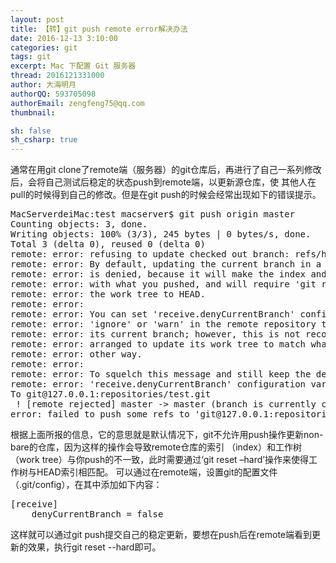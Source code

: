 ```yaml
---
layout: post
title: 【转】git push remote error解决办法  
date: 2016-12-13 3:10:00
categories: git
tags: git
excerpt: Mac 下配置 Git 服务器
thread: 2016121331000
author: 大海明月
authorQQ: 593705098
authorEmail: zengfeng75@qq.com
thumbnail: 

sh: false
sh_csharp: true
---
```



<p>通常在用git clone了remote端（服务器）的git仓库后，再进行了自己一系列修改后，会将自己测试后稳定的状态push到remote端，以更新源仓库，使 其他人在pull的时候得到自己的修改。但是在git push的时候会经常出现如下的错误提示。</p>

<pre>
MacServerdeiMac:test macserver$ git push origin master
Counting objects: 3, done.
Writing objects: 100% (3/3), 245 bytes | 0 bytes/s, done.
Total 3 (delta 0), reused 0 (delta 0)
remote: error: refusing to update checked out branch: refs/heads/master
remote: error: By default, updating the current branch in a non-bare repository
remote: error: is denied, because it will make the index and work tree inconsistent
remote: error: with what you pushed, and will require 'git reset --hard' to match
remote: error: the work tree to HEAD.
remote: error: 
remote: error: You can set 'receive.denyCurrentBranch' configuration variable to
remote: error: 'ignore' or 'warn' in the remote repository to allow pushing into
remote: error: its current branch; however, this is not recommended unless you
remote: error: arranged to update its work tree to match what you pushed in some
remote: error: other way.
remote: error: 
remote: error: To squelch this message and still keep the default behaviour, set
remote: error: 'receive.denyCurrentBranch' configuration variable to 'refuse'.
To git@127.0.0.1:repositories/test.git
 ! [remote rejected] master -> master (branch is currently checked out)
error: failed to push some refs to 'git@127.0.0.1:repositories/test.git'
</pre>

<p></p>
<p>根据上面所报的信息，它的意思就是默认情况下，git不允许用push操作更新non-bare的仓库，因为这样的操作会导致remote仓库的索引 （index）和工作树（work tree）与你push的不一致，此时需要通过‘git reset –hard’操作来使得工作树与HEAD索引相匹配。 可以通过在remote端，设置git的配置文件（.git/config），在其中添加如下内容： </p>


<pre>
[receive]
	denyCurrentBranch = false
</pre>

<p></p>
<p>这样就可以通过git push提交自己的稳定更新，要想在push后在remote端看到更新的效果，执行git reset --hard即可。</p>
